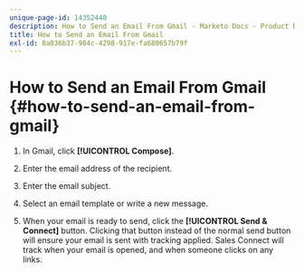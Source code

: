 ```yaml
---
unique-page-id: 14352440
description: How to Send an Email From Gmail - Marketo Docs - Product Documentation
title: How to Send an Email From Gmail
exl-id: 8a036b37-984c-4298-917e-fa680657b79f
---
```

# How to Send an Email From Gmail {#how-to-send-an-email-from-gmail}

1. In Gmail, click **[!UICONTROL Compose]**.

1. Enter the email address of the recipient.

1. Enter the email subject.

1. Select an email template or write a new message.

1. When your email is ready to send, click the **[!UICONTROL Send & Connect]** button. Clicking that button instead of the normal send button will ensure your email is sent with tracking applied. Sales Connect will track when your email is opened, and when someone clicks on any links.
